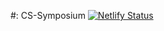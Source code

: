 #: CS-Symposium
[![Netlify Status](https://api.netlify.com/api/v1/badges/89c43b9b-8117-4828-be94-c68a009ff645/deploy-status)](https://app.netlify.com/sites/tucssym20/deploys)


